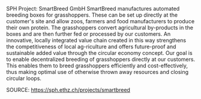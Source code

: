 SPH Project: SmartBreed GmbH
SmartBreed manufactures automated breeding boxes for grasshoppers. These can be set up directly at the customer's site and allow zoos, farmers and food manufacturers to produce their own protein. The grasshoppers convert agricultural by-products in the boxes and are then further fed or processed by our customers. An innovative, locally integrated value chain created in this way strengthens the competitiveness of local ag-riculture and offers future-proof and sustainable added value through the circular economy concept.
Our goal is to enable decentralized breeding of grasshoppers directly at our customers. This enables them to breed grasshoppers efficiently and cost-effectively, thus making optimal use of otherwise thrown away resources and closing circular loops.


SOURCE: https://sph.ethz.ch/projects/smartbreed